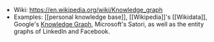 - Wiki: https://en.wikipedia.org/wiki/Knowledge_graph
- Examples: [[personal knowledge base]], [[Wikipedia]]'s [[Wikidata]], Google's [Knowledge Graph](https://en.wikipedia.org/wiki/Google_Knowledge_Graph),  Microsoft's Satori, as well as the entity graphs of LinkedIn and Facebook.